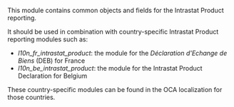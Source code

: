 This module contains common objects and fields for the Intrastat Product
reporting.

It should be used in combination with country-specific Intrastat Product
reporting modules such as:

- *l10n_fr_intrastat_product*: the module for the *Déclaration d'Echange
  de Biens* (DEB) for France
- *l10n_be_intrastat_product*: the module for the Intrastat Product
  Declaration for Belgium

These country-specific modules can be found in the OCA localization for
those countries.
